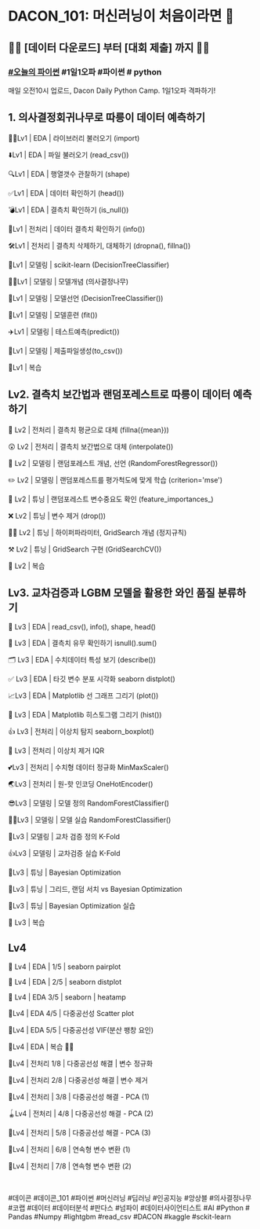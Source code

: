 # DACON_101: 머신러닝이 처음이라면 🤔
## 🏃‍♀️ [데이터 다운로드] 부터 ️[대회 제출] 까지 🏃‍♂

### [#오늘의 파이썬](https://dacon.io/competitions/open/235698/overview/description) #1일1오파 #파이썬 # python
매일 오전10시 업로드, Dacon Daily Python Camp. 1일1오파 격파하기!

## 1. 의사결정회귀나무로 따릉이 데이터 예측하기

🏃‍♂️Lv1 | EDA | 라이브러리 불러오기 (import)

⬇️Lv1 | EDA | 파일 불러오기 (read_csv())

🔍Lv1 | EDA | 행열갯수 관찰하기 (shape)

✅Lv1 | EDA | 데이터 확인하기 (head())

💣Lv1 | EDA | 결측치 확인하기 (is_null())

🧲Lv1 | 전처리 | 데이터 결측치 확인하기 (info())

🛠Lv1 | 전처리 | 결측치 삭제하기, 대체하기 (dropna(), fillna())

🌲Lv1 | 모델링 | scikit-learn (DecisionTreeClassifier)

👨‍🏫Lv1 | 모델링 | 모델개념 (의사결정나무)

🌳Lv1 | 모델링 | 모델선언 (DecisionTreeClassifier())

🏃Lv1 | 모델링 | 모델훈련 (fit())

✈️Lv1 | 모델링 | 테스트예측(predict())

🙋Lv1 | 모델링 | 제출파일생성(to_csv())

📝Lv1 | 복습


## Lv2. 결측치 보간법과 랜덤포레스트로 따릉이 데이터 예측하기

🤔 Lv2 | 전처리 | 결측치 평균으로 대체 (fillna({mean}))

😲 Lv2 | 전처리 | 결측치 보간법으로 대체 (interpolate())

🔨 Lv2 | 모델링 | 랜덤포레스트 개념, 선언 (RandomForestRegressor())

✏️ Lv2 | 모델링 | 랜덤포레스트를 평가척도에 맞게 학습 (criterion='mse')

🔎 Lv2 | 튜닝 | 랜덤포레스트 변수중요도 확인 (feature_importances_)

❌ Lv2 | 튜닝 | 변수 제거 (drop())

🧑‍🏫 Lv2 | 튜닝 | 하이퍼파라미터, GridSearch 개념 (정지규칙)

⚒ Lv2 | 튜닝 | GridSearch 구현 (GridSearchCV())

📝 Lv2 | 복습


## Lv3. 교차검증과 LGBM 모델을 활용한 와인 품질 분류하기

🔎 Lv3 | EDA | read_csv(), info(), shape, head()

🤔 Lv3 | EDA | 결측치 유무 확인하기 isnull().sum()

🗂 Lv3 | EDA | 수치데이터 특성 보기 (describe())

✅ Lv3 | EDA | 타깃 변수 분포 시각화  seaborn distplot()

📈Lv3 | EDA | Matplotlib 선 그래프 그리기 (plot())

🔲 Lv3 | EDA | Matplotlib 히스토그램 그리기 (hist())

👍 Lv3 | 전처리 | 이상치 탐지 seaborn_boxplot()

🎁 Lv3 | 전처리 | 이상치 제거 IQR

💕Lv3 | 전처리 | 수치형 데이터 정규화 MinMaxScaler() 

🌏Lv3 | 전처리 |  원-핫 인코딩 OneHotEncoder() 

😎Lv3 | 모델링 | 모델 정의 RandomForestClassifier()

🐱‍🏍Lv3 | 모델링 | 모델 실습 RandomForestClassifier()

👏Lv3 | 모델링 | 교차 검증 정의 K-Fold

👍Lv3 | 모델링 | 교차검증 실습 K-Fold 

🍦Lv3 | 튜닝 | Bayesian Optimization 

🍧Lv3 | 튜닝 | 그리드, 랜덤 서치 vs Bayesian Optimization

🍨Lv3 | 튜닝 | Bayesian Optimization 실습

📝 Lv3 | 복습


## Lv4
🍦 Lv4 | EDA | 1/5 | seaborn pairplot

🍨 Lv4 | EDA | 2/5 | seaborn distplot

🍧 Lv4 | EDA 3/5 | seaborn | heatamp

🥝Lv4 | EDA 4/5 | 다중공선성 Scatter plot

🍎Lv4 | EDA 5/5 | 다중공선성 VIF(분산 팽창 요인)

🥕Lv4 | EDA | 복습 🧓👴

🧸Lv4 | 전처리 1/8 | 다중공선성 해결 | 변수 정규화

🎨Lv4 | 전처리 2/8 | 다중공선성 해결 | 변수 제거

🧵Lv4 | 전처리 | 3/8 | 다중공선성 해결 - PCA (1)

🪀Lv4 | 전처리 | 4/8 | 다중공선성 해결 - PCA (2)

🥌Lv4 | 전처리 | 5/8 | 다중공선성 해결 - PCA (3)

🏐Lv4 | 전처리 | 6/8 | 연속형 변수 변환 (1)

🎣Lv4 | 전처리 | 7/8 | 연속형 변수 변환 (2)

﻿﻿﻿﻿﻿﻿﻿﻿﻿﻿﻿﻿﻿﻿﻿﻿﻿

#데이콘 #데이콘_101 #파이썬 #머신러닝 #딥러닝 #인공지능 #앙상블 #의사결정나무 #코랩 #데이터 #데이터분석 #판다스 #넘파이 #데이터사이언티스트 #AI #Python # Pandas #Numpy #lightgbm #read_csv #DACON #kaggle #sckit-learn
